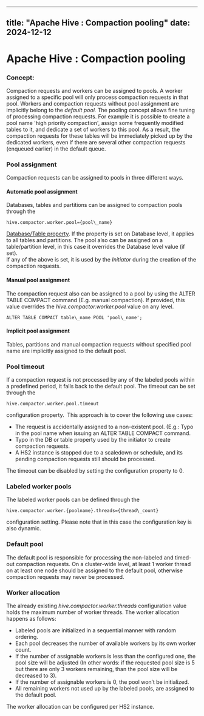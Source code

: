 ---

title: "Apache Hive : Compaction pooling"
date: 2024-12-12
----------------

# Apache Hive : Compaction pooling

### Concept:

Compaction requests and workers can be assigned to pools. A worker assigned to a specific pool will only process compaction requests in that pool. Workers and compaction requests without pool assignment are implicitly belong to the *default pool.* The pooling concept allows fine tuning of processing compaction requests. For example it is possible to create a pool name 'high priority compaction', assign some frequently modified tables to it, and dedicate a set of workers to this pool. As a result, the compaction requests for these tables will be immediately picked up by the dedicated workers, even if there are several other compaction requests (enqueued earlier) in the default queue.

### Pool assignment

Compaction requests can be assigned to pools in three different ways.

#### Automatic pool assignment

Databases, tables and partitions can be assigned to compaction pools through the

```
hive.compactor.worker.pool={pool\_name}
```

[Database/Table property](https://cwiki.apache.org/confluence/display/Hive/Hive+Transactions#HiveTransactions-TableProperties). If the property is set on Database level, it applies to all tables and partitions. The pool also can be assigned on a table/partition level, in this case it overrides the Database level value (if set).   
If any of the above is set, it is used by the *Initiator* during the creation of the compaction requests.

#### Manual pool assignment

The compaction request also can be assigned to a pool by using the ALTER TABLE COMPACT command (E.g. manual compaction). If provided, this value overrides the *hive.compactor.worker.pool* value on any level.

```
ALTER TABLE COMPACT table\_name POOL 'pool\_name';
```

#### Implicit pool assignment

Tables, partitions and manual compaction requests without specified pool name are implicitly assigned to the default pool.

### Pool timeout

If a compaction request is not processed by any of the labeled pools within a predefined period, it falls back to the default pool. The timeout can be set through the 

```
hive.compactor.worker.pool.timeout
```

configuration property.  This approach is to cover the following use cases:

* The request is accidentally assigned to a non-existent pool. (E.g.: Typo in the pool name when issuing an ALTER TABLE COMPACT command.
* Typo in the DB or table property used by the initiator to create compaction requests.
* A HS2 instance is stopped due to a scaledown or schedule, and its pending compaction requests still should be processed.

The timeout can be disabled by setting the configuration property to 0.

### Labeled worker pools

The labeled worker pools can be defined through the 

```
hive.compactor.worker.{poolname}.threads={thread\_count} 
```

configuration setting. Please note that in this case the configuration key is also dynamic.

### Default pool

The default pool is responsible for processing the non-labeled and timed-out compaction requests. On a cluster-wide level, at least 1 worker thread on at least one node should be assigned to the default pool, otherwise compaction requests may never be processed.

### Worker allocation

The already existing *hive.compactor.worker.threads* configuration value holds the maximum number of worker threads. The worker allocation happens as follows:

* Labeled pools are initialized in a sequential manner with random ordering.
* Each pool decreases the number of available workers by its own worker count.
* If the number of assignable workers is less than the configured one, the pool size will be adjusted (In other words: if the requested pool size is 5 but there are only 3 workers remaining, than the pool size will be decreased to 3).
* If the number of assignable workers is 0, the pool won’t be initialized.
* All remaining workers not used up by the labeled pools, are assigned to the default pool.

The worker allocation can be configured per HS2 instance.

